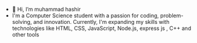 - 👋 Hi, I’m muhammad hashir
- I'm a Computer Science student with a passion for coding, problem-solving, and innovation. Currently, I'm expanding my skills  with technologies like HTML, CSS, JavaScript, Node.js, express js , C++ and other tools


<!---
hashirmalik2004/hashirmalik2004 is a ✨ special ✨ repository because its `README.md` (this file) appears on your GitHub profile.
You can click the Preview link to take a look at your changes.
--->
